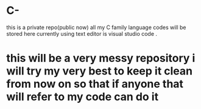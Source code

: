 # C-
this is a private repo(public now)
all my C family language codes will be stored here
currently using text editor is visual studio code .

# this will be a very messy repository i will try my very best to keep it clean from now on so that if anyone that will refer to my code can do it 
